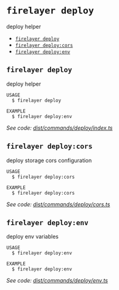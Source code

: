 `firelayer deploy`
==================

deploy helper

* [`firelayer deploy`](#firelayer-deploy)
* [`firelayer deploy:cors`](#firelayer-deploycors)
* [`firelayer deploy:env`](#firelayer-deployenv)

## `firelayer deploy`

deploy helper

```
USAGE
  $ firelayer deploy

EXAMPLE
  $ firelayer deploy:env
```

_See code: [dist/commands/deploy/index.ts](https://github.com/firelayer/firelayer/blob/v0.0.0/dist/commands/deploy/index.ts)_

## `firelayer deploy:cors`

deploy storage cors configuration

```
USAGE
  $ firelayer deploy:cors

EXAMPLE
  $ firelayer deploy:cors
```

_See code: [dist/commands/deploy/cors.ts](https://github.com/firelayer/firelayer/blob/v0.0.0/dist/commands/deploy/cors.ts)_

## `firelayer deploy:env`

deploy env variables

```
USAGE
  $ firelayer deploy:env

EXAMPLE
  $ firelayer deploy:env
```

_See code: [dist/commands/deploy/env.ts](https://github.com/firelayer/firelayer/blob/v0.0.0/dist/commands/deploy/env.ts)_
